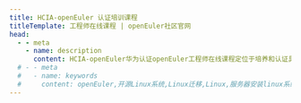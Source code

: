```yaml
---
title: HCIA-openEuler 认证培训课程
titleTemplate: 工程师在线课程 | openEuler社区官网
head:
  - - meta
    - name: description
      content: HCIA-openEuler华为认证openEuler工程师在线课程定位于培养和认证具备企业数据中心核心操作系统基础操作与管理能力的工程师。通过HCIA-OpenEuler V1.0 认证，您将掌握openEuler操作系统基础命令，掌握openEuler用户管理、网络管理、权限管理，掌握shell基础知识。想要了解更多相关信息，欢迎访问openEuler官网。
  # - - meta
  #   - name: keywords
  #     content: openEuler,开源Linux系统,Linux迁移,Linux,服务器安装linux系统,linux开源社区
---
```


<script setup lang="ts">
  import TheMoocDetail from "@/views/mooc/mooc-detail/TheMoocDetail.vue"
</script>
<TheMoocDetail />

